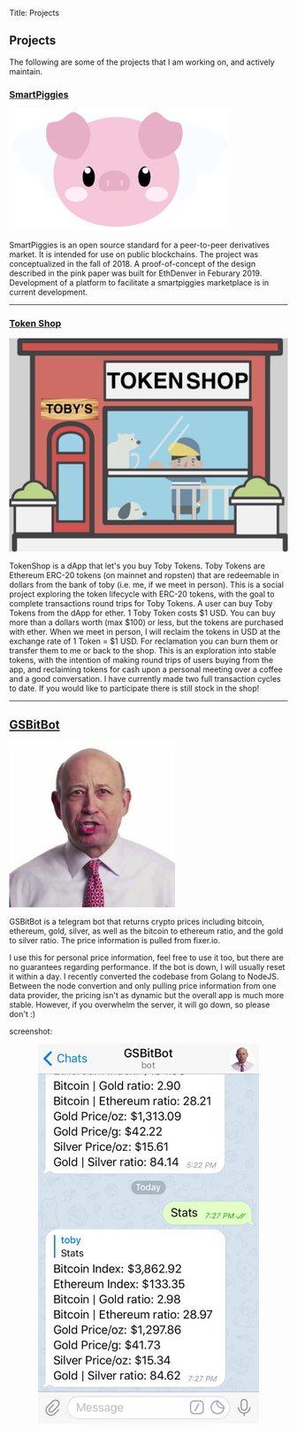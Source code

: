 Title: Projects

## Projects

The following are some of the projects that I am working on, and actively maintain.

### <a href="https://smartpiggies.com" target="new">SmartPiggies</a>

<a href="https://smartpiggies.com" target="new">
<img src="../assets/_piggieface_01.png" alt="smartpiggies logo" width="400">
</a>

SmartPiggies is an open source standard for a peer-to-peer derivatives market. It is intended for use on public blockchains. The project was conceptualized in the fall of 2018. A proof-of-concept of the design described in the pink paper was built for EthDenver in Feburary 2019. Development of a platform to facilitate a smartpiggies marketplace is in current development.

---

### <a href="https://tokenshop.tobyjaguar.com" target="new">Token Shop</a>

<a href="https://tokenshop.tobyjaguar.com" target="new">
<img src="../assets/_Shop.jpg" alt="token shop logo" width="600">
</a>

TokenShop is a dApp that let's you buy Toby Tokens. Toby Tokens are Ethereum ERC-20 tokens (on mainnet and ropsten) that are redeemable in dollars from the bank of toby (i.e. me, if we meet in person). This is a social project exploring the token lifecycle with ERC-20 tokens, with the goal to complete transactions round trips for Toby Tokens. A user can buy Toby Tokens from the dApp for ether. 1 Toby Token costs $1 USD. You can buy more than a dollars worth (max $100) or less, but the tokens are purchased with ether. When we meet in person, I will reclaim the tokens in USD at the exchange rate of 1 Token = $1 USD. For reclamation you can burn them or transfer them to me or back to the shop. This is an exploration into stable tokens, with the intention of making round trips of users buying from the app, and reclaiming tokens for cash upon a personal meeting over a coffee and a good conversation. I have currently made two full transaction cycles to date. If you would like to participate there is still stock in the shop!

---

## <a href="https://telegram.me/gsbitbot" target="new">GSBitBot</a>
<a href="https://telegram.me/gsbitbot" target="new">
<img src="../assets/_gsbitbot.jpg" alt="bitbot logo" width="300">
</a>

GSBitBot is a telegram bot that returns crypto prices including bitcoin, ethereum, gold, silver, as well as the bitcoin to ethereum ratio, and the gold to silver ratio. The price information is pulled from fixer.io.

I use this for personal price information, feel free to use it too, but there are no guarantees regarding performance. If the bot is down, I will usually reset it within a day. I recently converted the codebase from Golang to NodeJS. Between the node convertion and only pulling price information from one data provider, the pricing isn't as dynamic but the overall app is much more stable. However, if you overwhelm the server, it will go down, so please don't :)

screenshot:

<center><img src=../assets/_bitbot_shot.jpg alt="gsbitbot screen shot" width="400"></center>
